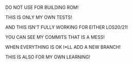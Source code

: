 DO NOT USE FOR BUILDING ROM!

THIS IS ONLY MY OWN TESTS!

AND THIS ISN'T FULLY WORKING FOR EITHER LOS20/21!

YOU CAN SEE MY COMMITS THAT IS A MESS!

WHEN EVERYTHING IS OK I*LL ADD A NEW BRANCH!

THIS IS ALSO FOR MY OWN LEARNING!
